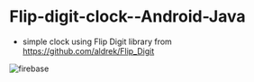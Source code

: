# Flip-digit-clock--Android-Java
* simple clock using Flip Digit library from https://github.com/aldrek/Flip_Digit

![firebase](http://www.macheteauto.com/app/flipdigit_clock.gif)
